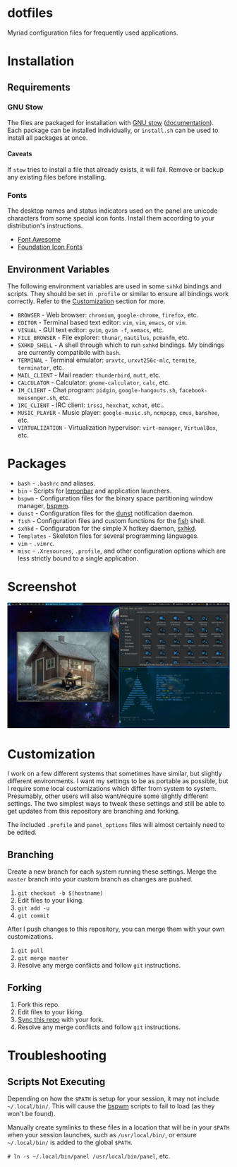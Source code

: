 # dotfiles

Myriad configuration files for frequently used applications.

# Installation

## Requirements

### GNU Stow

The files are packaged for installation with [GNU stow][stow]
([documentation][stow-doc]). Each package can be installed individually, or
`install.sh` can be used to install all packages at once.

#### Caveats

If `stow` tries to install a file that already exists, it will fail. Remove or
backup any existing files before installing.

### Fonts

The desktop names and status indicators used on the panel are unicode
characters from some special icon fonts. Install them according to your
distribution's instructions.

- [Font Awesome][font-awesome]
- [Foundation Icon Fonts][foundation-icon-font]

## Environment Variables

The following environment variables are used in some `sxhkd` bindings and
scripts. They should be set in `.profile` or similar to ensure all bindings
work correctly. Refer to the [Customization](#customization) section for more.

- `BROWSER` - Web browser: `chromium`, `google-chrome`, `firefox`, etc.
- `EDITOR` - Terminal based text editor: `vim`, `vim`, `emacs`, or `vim`.
- `VISUAL` - GUI text editor: `gvim`, `gvim -f`, `xemacs`, etc.
- `FILE_BROWSER` - File explorer: `thunar`, `nautilus`, `pcmanfm`, etc.
- `SXHKD_SHELL` - A shell through which to run `sxhkd` bindings. My bindings are
  currently compatibile with `bash`.
- `TERMINAL` - Terminal emulator: `urxvtc`, `urxvt256c-mlc`, `termite`, `terminator`, etc.
- `MAIL_CLIENT` - Mail reader: `thunderbird`, `mutt`, etc.
- `CALCULATOR` - Calculator: `gnome-calculator`, `calc`, etc.
- `IM_CLIENT` - Chat program: `pidgin`, `google-hangouts.sh`, `facebook-messenger.sh`, etc.
- `IRC_CLIENT` - IRC client: `irssi`, `hexchat`, `xchat`, etc..
- `MUSIC_PLAYER` - Music player: `google-music.sh`, `ncmpcpp`, `cmus`, `banshee`, etc.
- `VIRTUALIZATION` - Virtualization hypervisor: `virt-manager`, `VirtualBox`, etc.

# Packages

- `bash` - `.bashrc` and aliases.
- `bin` - Scripts for [lemonbar][lemonbar] and application launchers.
- `bspwm` - Configuration files for the binary space partitioning window
  manager, [bspwm][bspwm].
- `dunst` - Configuration files for the [dunst][dunst] notification daemon.
- `fish` - Configuration files and custom functions for the [fish][fish] shell.
- `sxhkd` - Configuration for the simple X hotkey daemon, [sxhkd][sxhkd].
- `Templates` - Skeleton files for several programming languages.
- `vim` - `.vimrc`.
- `misc` - `.Xresources`, `.profile`, and other configuration options which are
  less strictly bound to a single application.

# Screenshot

![screenshot](./screenshot.jpg)

# Customization

I work on a few different systems that sometimes have similar, but slightly
different environments. I want my settings to be as portable as possible, but I
require some local customizations which differ from system to system.
Presumably, other users will also want/require some slightly different
settings. The two simplest ways to tweak these settings and still be able to
get updates from this repository are branching and forking.

The included `.profile` and `panel_options` files will almost certainly need to
be edited.

## Branching

Create a new branch for each system running these settings. Merge the `master`
branch into your custom branch as changes are pushed.

1. `git checkout -b $(hostname)`
1. Edit files to your liking.
1. `git add -u`
1. `git commit`

After I push changes to this repository, you can merge them with your own customizations.

1. `git pull`
1. `git merge master`
1. Resolve any merge conflicts and follow `git` instructions.

## Forking

1. Fork this repo.
1. Edit files to your liking.
1. [Sync this repo][sync-fork] with your fork.
1. Resolve any merge conflicts and follow `git` instructions.

# Troubleshooting

## Scripts Not Executing

Depending on how the `$PATH` is setup for your session, it may not include
`~/.local/bin/`. This will cause the [bspwm][bspwm] scripts to fail to load (as
they won't be found).

Manually create symlinks to these files in a location that will be in your
`$PATH` when your session launches, such as `/usr/local/bin/`, or ensure
`~/.local/bin/` is added to the global `$PATH`.

`# ln -s ~/.local/bin/panel /usr/local/bin/panel`, etc.

[bspwm]: https://github.com/baskerville/bspwm "Binary Space Partitioning Window Manager"
[dunst]: https://github.com/knopwob/dunst "dunst Notification Daemon"
[fish]: http://fishshell.com "Fish Shell"
[font-awesome]: http://fortawesome.github.io/Font-Awesome "Font Awesome"
[foundation-icon-font]: http://zurb.com/playground/foundation-icon-fonts-3 "Foundation Icon Fonts"
[lemonbar]: https://github.com/LemonBoy/bar "LemonBoy's bar"
[stow]: https://www.gnu.org/software/stow "GNU Stow"
[stow-doc]: http://www.gnu.org/software/stow/manual/stow.html "GNU Stow Documentation"
[sxhkd]: https://github.com/baskerville/sxhkd "Simple X HotKey Daemon"
[vim]: https://github.com/vim/vim "Vi Improved"
[sync-fork]: https://help.github.com/articles/syncing-a-fork/ "Syncing a fork"
